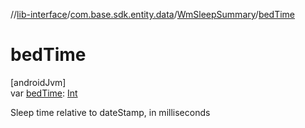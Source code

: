 //[lib-interface](../../../index.md)/[com.base.sdk.entity.data](../index.md)/[WmSleepSummary](index.md)/[bedTime](bed-time.md)

# bedTime

[androidJvm]\
var [bedTime](bed-time.md): [Int](https://kotlinlang.org/api/latest/jvm/stdlib/kotlin/-int/index.html)

Sleep time relative to dateStamp, in milliseconds
